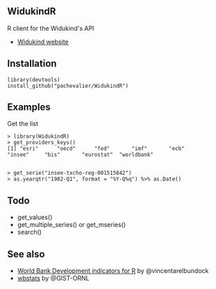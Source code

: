 
## WidukindR

R client for the Widukind's API

* [Widukind website](http://widukind.cepremap.org/)

## Installation



    library(devtools)
    install_github("pachevalier/WidukindR")


## Examples

Get the list

    > library(WidukindR)
    > get_providers_keys()
    [1] "esri"      "oecd"      "fed"       "imf"       "ecb"       "insee"     "bis"       "eurostat"  "worldbank"


    > get_serie("insee-txcho-reg-001515842")
    > as.yearqtr("1982-Q1", format = "%Y-Q%q") %>% as.Date()

## Todo

- get_values()
- get_multiple_series() or get_mseries()
- search()

## See also

- [World Bank Development indicators for R](https://github.com/vincentarelbundock/WDI) by @vincentarelbundock
- [wbstats](https://github.com/GIST-ORNL/wbstats) by @GIST-ORNL
